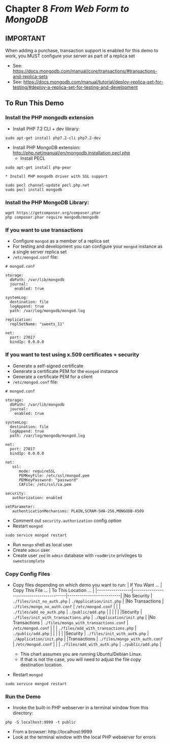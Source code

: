 # Chapter 8 _From Web Form to MongoDB_

## IMPORTANT
When adding a purchase, transaction support is enabled for this demo to work, you MUST configure your server as part of a replica set
* See: https://docs.mongodb.com/manual/core/transactions/#transactions-and-replica-sets
* See: https://docs.mongodb.com/manual/tutorial/deploy-replica-set-for-testing/#deploy-a-replica-set-for-testing-and-development

## To Run This Demo
### Install the PHP mongodb extension
* Install PHP 7.2 CLI + dev library:
```
sudo apt-get install php7.2-cli php7.2-dev
```
* Install PHP MongoDB extension: http://php.net/manual/en/mongodb.installation.pecl.php
    * Install PECL
```
sudo apt-get install php-pear
```
    * Install PHP mongodb driver with SSL support
```
sudo pecl channel-update pecl.php.net
sudo pecl install mongodb
```

### Install the PHP MongoDB Library:
```
wget https://getcomposer.org/composer.phar
php composer.phar require mongodb/mongodb
```

### If you want to use transactions
* Configure `mongod` as a member of a replica set
* For testing and development you can configure your `mongod` instance as a single server replica set
* `/etc/mongod.conf` file:
```
# mongod.conf

storage:
  dbPath: /var/lib/mongodb
  journal:
    enabled: true

systemLog:
  destination: file
  logAppend: true
  path: /var/log/mongodb/mongod.log

replication:
  replSetName: "sweets_11"

net:
  port: 27017
  bindIp: 0.0.0.0

```

### If you want to test using x.509 certificates + security
* Generate a self-signed certificate
* Generate a certificate PEM for the `mongod` instance
* Generate a certificate PEM for a client
* `/etc/mongod.conf` file:
```
# mongod.conf

storage:
  dbPath: /var/lib/mongodb
  journal:
    enabled: true

systemLog:
  destination: file
  logAppend: true
  path: /var/log/mongodb/mongod.log

net:
  port: 27017
  bindIp: 0.0.0.0

net:
   ssl:
      mode: requireSSL
      PEMKeyFile: /etc/ssl/mongod.pem
      PEMKeyPassword: "password"
      CAFile: /etc/ssl/ca.pem

security:
   authorization: enabled

setParameter:
   authenticationMechanisms: PLAIN,SCRAM-SHA-256,MONGODB-X509

```
* Comment out `security.authorization` config option
* Restart `mongod`
```
sudo service mongod restart
```
* Run `mongo` shell as local user
* Create `admin` user
* Create user `zed` in `admin` database with `readWrite` privileges to `sweetscomplete`

### Copy Config Files
* Copy files depending on which demo you want to run:
| If You Want ... | Copy This File ...                      | To This Location ...     |
|-----------------|-----------------------------------------|--------------------------|
|No Security      | `./files/init_no_auth.php`              | `./Application/init.php` |
|No Transactions  | `./files/mongo_no_auth.conf`            | `/etc/mongod.conf`       |
|                 | `./files/add_no_auth.php`               | `./public/add.php`       |
|                 |                                         |                          |
|Security         | `./files/init_with_transactions.php`    | `./Application/init.php` |
|No Transactions  | `./files/mongo_with_transactions.conf`  | `/etc/mongod.conf`       |
|                 | `./files/add_with_transactions.php`     | `./public/add.php`       |
|                 |                                         |                          |
|Security         | `./files/init_with_auth.php`            | `./Application/init.php` |
|Transactions     | `./files/mongo_with_auth.conf`          | `/etc/mongod.conf`       |
|                 | `./files/add_with_auth.php`             | `./public/add.php`       |
  * This chart assumes you are running Ubuntu/Debian Linux.
  * If that is not the case, you will need to adjust the file copy destination location.

* Restart `mongod`
```
sudo service mongod restart
```

### Run the Demo
* Invoke the built-in PHP webserver in a terminal window from this directory:
```
php -S localhost:9999 -t public
```
* From a browser: http://localhost:9999
* Look at the terminal window with the local PHP webserver for errors

